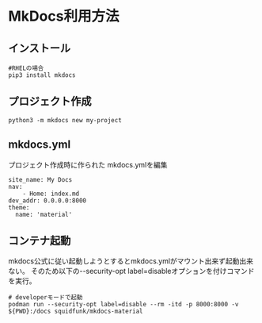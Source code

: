 # MkDocs利用方法
## インストール
```
#RHELの場合
pip3 install mkdocs
```

## プロジェクト作成
```
python3 -m mkdocs new my-project
```

## mkdocs.yml
プロジェクト作成時に作られた mkdocs.ymlを編集
```
site_name: My Docs
nav:
    - Home: index.md
dev_addr: 0.0.0.0:8000
theme:
  name: 'material'
```

## コンテナ起動
mkdocs公式に従い起動しようとするとmkdocs.ymlがマウント出来ず起動出来ない。
そのため以下の--security-opt label=disableオプションを付けコマンドを実行。
```
# developerモードで起動
podman run --security-opt label=disable --rm -itd -p 8000:8000 -v ${PWD}:/docs squidfunk/mkdocs-material
```

